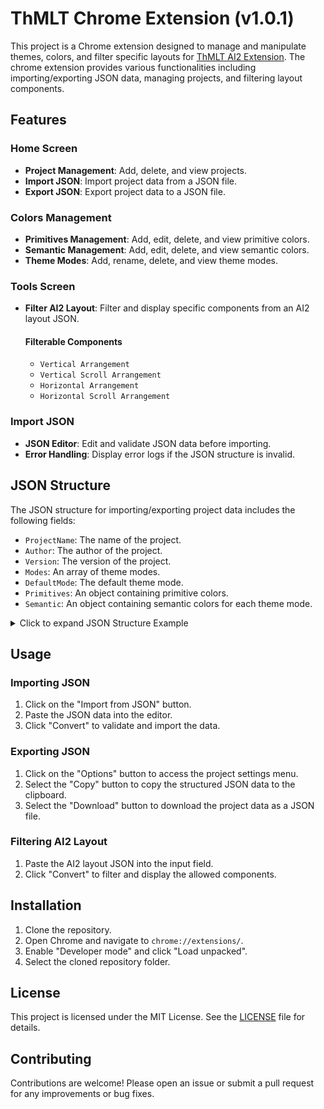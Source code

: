 # ThMLT Chrome Extension (v1.0.1)

This project is a Chrome extension designed to manage and manipulate themes, colors, and filter specific layouts for [ThMLT AI2 Extension](https://github.com/hridoy/ThMLT_ChromeExtension). The chrome extension provides various functionalities including importing/exporting JSON data, managing projects, and filtering layout components.

## Features

### Home Screen
- **Project Management**: Add, delete, and view projects.
- **Import JSON**: Import project data from a JSON file.
- **Export JSON**: Export project data to a JSON file.

### Colors Management

- **Primitives Management**: Add, edit, delete, and view primitive colors.
- **Semantic Management**: Add, edit, delete, and view semantic colors.
- **Theme Modes**: Add, rename, delete, and view theme modes.

### Tools Screen
- **Filter AI2 Layout**: Filter and display specific components from an AI2 layout JSON.

    #### Filterable Components
    - `Vertical Arrangement`
    - `Vertical Scroll Arrangement`
    - `Horizontal Arrangement`
    - `Horizontal Scroll Arrangement`

### Import JSON
- **JSON Editor**: Edit and validate JSON data before importing.
- **Error Handling**: Display error logs if the JSON structure is invalid.

## JSON Structure

The JSON structure for importing/exporting project data includes the following fields:
- `ProjectName`: The name of the project.
- `Author`: The author of the project.
- `Version`: The version of the project.
- `Modes`: An array of theme modes.
- `DefaultMode`: The default theme mode.
- `Primitives`: An object containing primitive colors.
- `Semantic`: An object containing semantic colors for each theme mode.

<details>
    <summary>Click to expand JSON Structure Example</summary>

    {
        "ProjectName": "Sample Project",
        "Author": "John Doe",
        "Version": "1.0",
        "Modes": [
            "Light",
            "Dark"
        ],
        "DefaultMode": "Light",
        "Primitives": {
            "PrimaryColor": "#FFFFFF",
            "SecondaryColor": "#000000"
        },
        "Semantic": {
            "Light": {
                "Background": "#FFFFFF",
                "Text": "#000000"
            },
            "Dark": {
                "Background": "#000000",
                "Text": "#FFFFFF"
            }
        }
    }

</details>

## Usage

### Importing JSON
1. Click on the "Import from JSON" button.
2. Paste the JSON data into the editor.
3. Click "Convert" to validate and import the data.

### Exporting JSON
1. Click on the "Options" button to access the project settings menu.
2. Select the "Copy" button to copy the structured JSON data to the clipboard.
3. Select the "Download" button to download the project data as a JSON file.

### Filtering AI2 Layout
1. Paste the AI2 layout JSON into the input field.
2. Click "Convert" to filter and display the allowed components.

## Installation

1. Clone the repository.
2. Open Chrome and navigate to `chrome://extensions/`.
3. Enable "Developer mode" and click "Load unpacked".
4. Select the cloned repository folder.

## License

This project is licensed under the MIT License. See the [LICENSE](LICENSE) file for details.

## Contributing

Contributions are welcome! Please open an issue or submit a pull request for any improvements or bug fixes.




